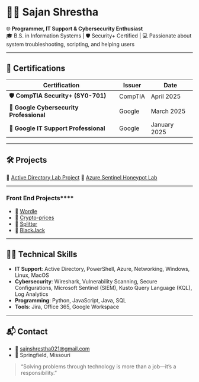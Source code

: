 # 👨‍💻 Sajan Shrestha

🌐 **Programmer, IT Support & Cybersecurity Enthusiast**  
🎓 B.S. in Information Systems | 🛡️ Security+ Certified | 💻 Passionate about system troubleshooting, scripting, and helping users

---

## 🧾 Certifications

| Certification | Issuer | Date |
|---------------|--------|------|
| 🛡️ **CompTIA Security+ (SY0-701)** | CompTIA | April 2025 |
| 🔐 **Google Cybersecurity Professional** | Google | March 2025 |
| 💼 **Google IT Support Professional** | Google | January 2025 |

---

## 🛠 Projects

🔗 [Active Directory Lab Project](https://github.com/sajanshr/Active-Directory-Lab/blob/main/README.md) 
🔗 [Azure Sentinel Honeypot Lab](https://github.com/sajanshr/azure-sentinel-honeypot-lab/tree/main) 


---

### Front End Projects****
- 🔗 [Wordle](https://github.com/sajanshr/Wordle)
- 🔗 [Crypto-prices](https://github.com/sajanshr/Crypto-prices)
- 🔗 [Splitter](https://github.com/sajanshr/Splitter)
- 🔗 [BlackJack](https://github.com/sajanshr/Blackjack)

---

## 👨‍🔧 Technical Skills

- **IT Support**: Active Directory, PowerShell, Azure, Networking, Windows, Linux, MacOS  
- **Cybersecurity**: Wireshark, Vulnerability Scanning, Secure Configurations, Microsoft Sentinel (SIEM), Kusto Query Language (KQL), Log Analytics
- **Programming**: Python, JavaScript, Java, SQL  
- **Tools**: Jira, Office 365, Google Workspace  

---

## 📬 Contact

- 📧 [sajnshrestha021@gmail.com](mailto:sajnshrestha021@gmail.com)
- 📍 Springfield, Missouri

> “Solving problems through technology is more than a job—it’s a responsibility.”  
